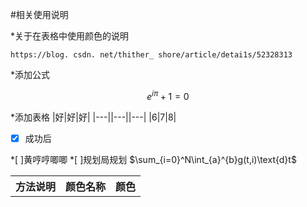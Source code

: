 #相关使用说明

*关于在表格中使用颜色的说明

```
https://blog. csdn. net/thither_ shore/article/detai1s/52328313
```

*添加公式
```math

e^{i\pi} +1=0
```
*添加表格
|好|好|好|
|---||---||---|
|6|7|8|

*[x] 成功后

*[ ]黄哼哼唧唧
*[ ]规划局规划
$\sum_{i=0}^N\int_{a}^{b}g(t,i)\text{d}t$
<table><tbody><tr>

<th>方法说明</th><th>颜色名称</th><th>颜色</th></tr>